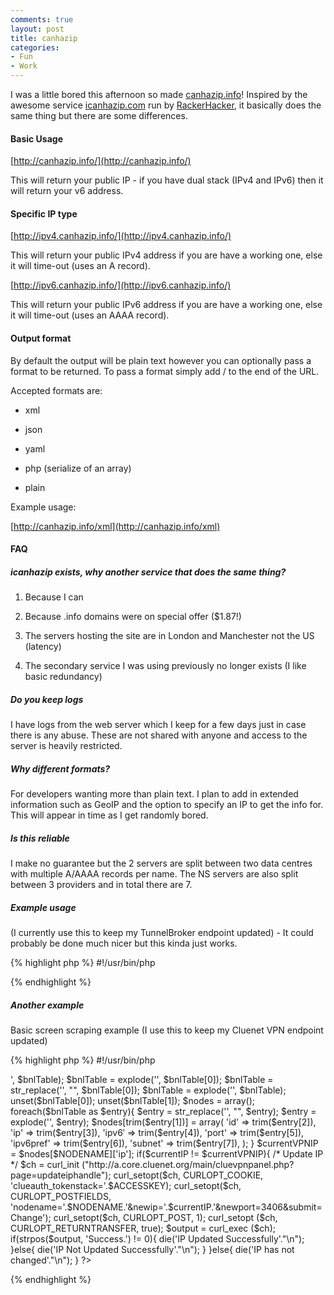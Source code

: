 ```yaml
---
comments: true
layout: post
title: canhazip
categories:
- Fun
- Work
---
```


I was a little bored this afternoon so made [canhazip.info](http://canhazip.info)! Inspired by the awesome service [icanhazip.com](http://icanhazip.com/) run by [RackerHacker](http://rackerhacker.com/), it basically does the same thing but there are some differences.


#### Basic Usage


[http://canhazip.info/](http://canhazip.info/)

This will return your public IP - if you have dual stack (IPv4 and IPv6) then it will return your v6 address.


#### Specific IP type


[http://ipv4.canhazip.info/](http://ipv4.canhazip.info/)

This will return your public IPv4 address if you are have a working one, else it will time-out (uses an A record).

[http://ipv6.canhazip.info/](http://ipv6.canhazip.info/)

This will return your public IPv6 address if you are have a working one, else it will time-out (uses an AAAA record).


#### Output format


By default the output will be plain text however you can optionally pass a format to be returned. To pass a format simply add /<your format>
to the end of the URL.

Accepted formats are:



	
  * xml

	
  * json

	
  * yaml

	
  * php (serialize of an array)

	
  * plain


Example usage:

[http://canhazip.info/xml](http://canhazip.info/xml)


#### FAQ




##### icanhazip exists, why another service that does the same thing?





	
  1. Because I can

	
  2. Because .info domains were on special offer ($1.87!)

	
  3. The servers hosting the site are in London and Manchester not the US (latency)

	
  4. The secondary service I was using previously no longer exists (I like basic redundancy)




##### Do you keep logs


I have logs from the web server which I keep for a few days just in case there is any abuse. These are not shared with anyone and access to the server is heavily restricted.


##### Why different formats?


For developers wanting more than plain text. I plan to add in extended information such as GeoIP and the option to specify an IP to get the info for. This will appear in time as I get randomly bored.


##### Is this reliable


I make no guarantee but the 2 servers are split between two data centres with multiple A/AAAA records per name. The NS servers are also split between 3 providers and in total there are 7.


##### Example usage


(I currently use this to keep my TunnelBroker endpoint updated) - It could probably be done much nicer but this kinda just works.

{% highlight php %}
#!/usr/bin/php
<?php
 $PASSWORD = "";
 $TUNNELID = 0;
 $USERID = "";
 $currentIP = @file_get_contents('http://ipv4.canhazip.info/');
 if(empty($currentIP)){
 $currentIP = @file_get_contents('http://ipv4.icanhazip.com/');
 }

if(empty($currentIP)){
 die('Could not get current IP'."\n");
 }

$currentIP = trim($currentIP);
 $return = file_get_contents("https://ipv4.tunnelbroker.net/ipv4_end.php?ipv4b=" . $currentIP . "&pass=" . $PASSWORD . "&user_id=" . $USERID . "&tunnel_id=" . $TUNNELID);

if(strpos($return, "That IPv4 endpoint is already in use.") !== False){
 print "IP has not changed";
 print "\n";
 }else if(strpos($return, "Your tunnel endpoint has been updated to:") !== False){
 print "Tunnel endpoint has been updated";
 print "\n";
 }else{
 print "Unknown return!?!?!";
 print $return;
 print "\n";
 }
?>
{% endhighlight %}


##### Another example


Basic screen scraping example (I use this to keep my Cluenet VPN endpoint updated)

{% highlight php %}
#!/usr/bin/php
<?php
 $ACCESSKEY = "";
 $NODENAME = "";

$currentIP = @file_get_contents('http://ipv4.canhazip.info/');
 if(empty($currentIP)){
 $currentIP = @file_get_contents('http://ipv4.icanhazip.com/');
 }

if(empty($currentIP)){
 die('Could not get current IP'."\n");
 }

$currentIP = trim($currentIP);
 $bnlTable = @file_get_contents('http://a.core.cluenet.org/main/cluevpnpanel.php?page=printbnl');
 $bnlTable = explode('<table border=6 class=\"wikitable sortable\">', $bnlTable); $bnlTable = explode('</table>', $bnlTable[0]); $bnlTable = str_replace('</tr>', "", $bnlTable[0]); $bnlTable = explode('<tr>', $bnlTable); unset($bnlTable[0]); unset($bnlTable[1]);
 $nodes = array();

foreach($bnlTable as $entry){
 $entry = str_replace('</td>', "", $entry); $entry = explode('<td align=center>', $entry);
 $nodes[trim($entry[1])] = array(
 'id' => trim($entry[2]),
 'ip' => trim($entry[3]),
 'ipv6′ => trim($entry[4]),
 'port' => trim($entry[5]),
 'ipv6pref' => trim($entry[6]),
 'subnet' => trim($entry[7]),
 );
 }

$currentVPNIP = $nodes[$NODENAME]['ip'];
 if($currentIP != $currentVPNIP){
 /* Update IP */
 $ch = curl_init ("http://a.core.cluenet.org/main/cluevpnpanel.php?page=updateiphandle");
 curl_setopt($ch, CURLOPT_COOKIE, 'clueauth_tokenstack='.$ACCESSKEY);
 curl_setopt($ch, CURLOPT_POSTFIELDS, 'nodename='.$NODENAME.'&newip='.$currentIP.'&newport=3406&submit=Change');
 curl_setopt($ch, CURLOPT_POST, 1);
 curl_setopt ($ch, CURLOPT_RETURNTRANSFER, true);
 $output = curl_exec ($ch);

if(strpos($output, 'Success.') != 0){
 die('IP Updated Successfully'."\n");
 }else{
 die('IP Not Updated Successfully'."\n");
 }
 }else{
 die('IP has not changed'."\n");
 }
?>
{% endhighlight %}
